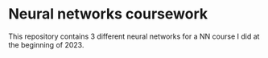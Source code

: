# Neural networks coursework

This repository contains 3 different neural networks for a NN course I did at the beginning of 2023.
